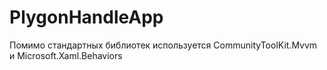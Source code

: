 # PlygonHandleApp

Помимо стандартных библиотек используется CommunityToolKit.Mvvm и Microsoft.Xaml.Behaviors
